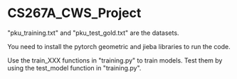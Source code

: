 # CS267A_CWS_Project

"pku_training.txt" and "pku_test_gold.txt" are the datasets.

You need to install the pytorch geometric and jieba libraries to run the code.

Use the train_XXX functions in "training.py" to train models. Test them by using the test_model function in "training.py".
